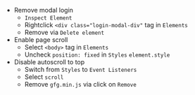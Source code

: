 - Remove modal login
  - `Inspect Element`
  - Rightclick `<div class="login-modal-div"` tag in `Elements`
  - Remove via `Delete element`
- Enable page scroll
  - Select `<body>` tag in `Elements`
  - Uncheck `position: fixed` in `Styles` `element.style`
- Disable autoscroll to top
  - Switch from `Styles` to `Event Listeners`
  - Select `scroll`
  - Remove `gfg.min.js` via click on `Remove`
